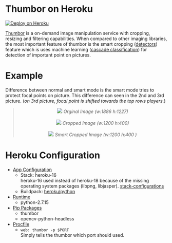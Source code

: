 # Thumbor on Heroku
[![Deploy on Heroku](https://www.herokucdn.com/deploy/button.png)](https://heroku.com/deploy?template=https://github.com/onurardal/thumbor-on-heroku.git)

[Thumbor](https://github.com/thumbor/thumbor) is a on-demand image manipulation service with cropping, resizing and filtering capabilities. When compared to other imaging libraries, the most important feature of thumbor is the smart cropping ([detectors](https://thumbor.readthedocs.io/en/latest/detectors.html)) feature which is uses machine learning ([cascade classification](https://docs.opencv.org/2.4.13.7/modules/objdetect/doc/cascade_classification.html)) for detection of important point on pictures.

# Example

Difference between normal and smart mode is the smart mode tries to protect focal points on picture. This difference can seen in the 2nd and 3rd picture. (*on 3rd picture, focal point is shifted towards the top rows players.*)

><p align="center">
>    <img src="tottenham-example.jpg"/>
>    <em>Orginal Image (w:1886 h:1227)</em>
>  <br/>
>  <br/>
>    <img src="https://thumbor-on-heroku.herokuapp.com/unsafe/1200x400/https://raw.githubusercontent.com/metinirden/thumbor-on-heroku/master/tottenham-example.jpg"/>
>    <em>Cropped Image (w:1200 h:400)</em>
>  <br/>
>  <br/>
>    <img src="https://thumbor-on-heroku.herokuapp.com/unsafe/1200x400/smart/https://raw.githubusercontent.com/metinirden/thumbor-on-heroku/master/tottenham-example.jpg"/>
>    <em>Smart Cropped Image (w:1200 h:400 )</em>
></p>

# Heroku Configuration

* [App Configuration](app.json)
    * Stack: heroku-16  
    heroku-16 used instead of heroku-18 because of the missing operating system packages (libpng, libjasper). [stack-configurations](https://devcenter.heroku.com/articles/stack-packages)
    * Buildpack: [heroku/python](https://github.com/heroku/heroku-buildpack-python)
* [Runtime](runtime.txt)
    * python-2.7.15
* [Pip Packages](requirements.txt)
    * thumbor
    * opencv-python-headless
* [Procfile](Procfile)
    * `web: thumbor -p $PORT`  
    Simply tells the thumbor which port should used.
